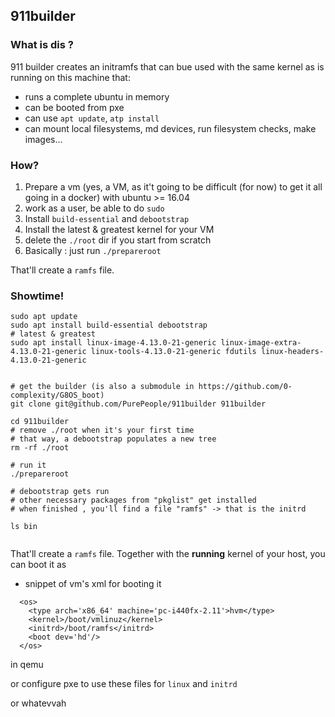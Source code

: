 ## 911builder

### What is dis ?

911 builder creates an initramfs that can bue used with the same kernel as is running on this machine that:
  - runs a complete ubuntu in memory
  - can be booted from pxe
  - can use `apt update`, `atp install`
  - can mount local filesystems, md devices, run filesystem checks, make images...

### How?

  1. Prepare a vm (yes, a VM, as it't going to be difficult (for now) to get it all going in a docker) with ubuntu >= 16.04
  1. work as a user, be able to do `sudo`
  1. Install `build-essential` and `debootstrap`
  1. Install the latest & greatest kernel for your VM
  1. delete the `./root` dir if you start from scratch
  1. Basically : just run `./prepareroot`

That'll create a `ramfs` file. 

### Showtime!

```
sudo apt update
sudo apt install build-essential debootstrap
# latest & greatest
sudo apt install linux-image-4.13.0-21-generic linux-image-extra-4.13.0-21-generic linux-tools-4.13.0-21-generic fdutils linux-headers-4.13.0-21-generic


# get the builder (is also a submodule in https://github.com/0-complexity/G8OS_boot)
git clone git@github.com/PurePeople/911builder 911builder

cd 911builder
# remove ./root when it's your first time
# that way, a debootstrap populates a new tree
rm -rf ./root

# run it
./prepareroot

# debootstrap gets run
# other necessary packages from "pkglist" get installed
# when finished , you'll find a file "ramfs" -> that is the initrd

ls bin


```

That'll create a `ramfs` file. Together with the __running__ kernel of your host,
you can boot it as 


  - snippet of vm's xml for booting it
```
  <os>
    <type arch='x86_64' machine='pc-i440fx-2.11'>hvm</type>
    <kernel>/boot/vmlinuz</kernel>
    <initrd>/boot/ramfs</initrd>
    <boot dev='hd'/>
  </os>
```

in qemu

or configure pxe to use these files for `linux` and `initrd`

or whatevvah
